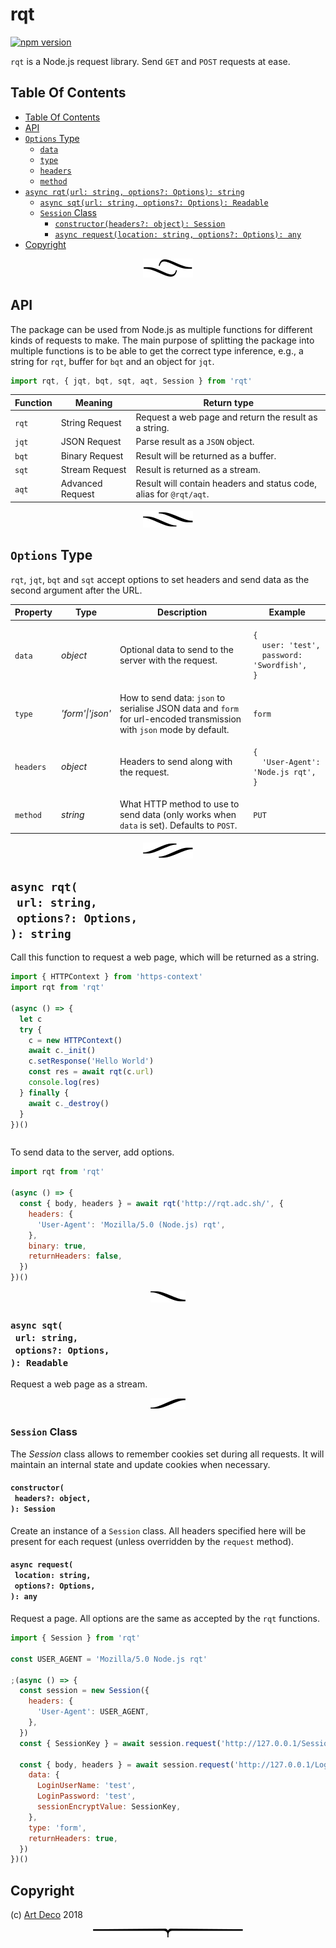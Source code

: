 # rqt

[![npm version](https://badge.fury.io/js/rqt.svg)](https://npmjs.org/package/rqt)

`rqt` is a Node.js request library. Send `GET` and `POST` requests at ease.

## Table Of Contents

- [Table Of Contents](#table-of-contents)
- [API](#api)
- [`Options` Type](#options-type)
  * [<code>data</code>](#data)
  * [<code>type</code>](#type)
  * [<code>headers</code>](#headers)
  * [<code>method</code>](#method)
- [`async rqt(url: string, options?: Options): string`](#async-rqturl-stringoptions-options-string)
  * [`async sqt(url: string, options?: Options): Readable`](#async-sqturl-stringoptions-options-readable)
  * [`Session` Class](#session-class)
    * [`constructor(headers?: object): Session`](#constructorheaders-object-session)
    * [`async request(location: string, options?: Options): any`](#async-requestlocation-stringoptions-options-any)
- [Copyright](#copyright)

<p align="center"><a href="#table-of-contents"><img src=".documentary/section-breaks/0.svg?sanitize=true"></a></p>

## API

The package can be used from Node.js as multiple functions for different kinds of requests to make. The main purpose of splitting the package into multiple functions is to be able to get the correct type inference, e.g., a string for `rqt`, buffer for `bqt` and an object for `jqt`.

```js
import rqt, { jqt, bqt, sqt, aqt, Session } from 'rqt'
```

| Function |     Meaning      |                            Return type                             |
| -------- | ---------------- | ------------------------------------------------------------------ |
| `rqt` | String Request   | Request a web page and return the result as a string.              |
| `jqt` | JSON Request     | Parse result as a `JSON` object.   |
| `bqt` | Binary Request   | Result will be returned as a buffer.                               |
| `sqt` | Stream Request   | Result is returned as a stream.                                    |
| `aqt` | Advanced Request | Result will contain headers and status code, alias for `@rqt/aqt`. |

<p align="center"><a href="#table-of-contents"><img src=".documentary/section-breaks/1.svg?sanitize=true"></a></p>

## `Options` Type

`rqt`, `jqt`, `bqt` and `sqt` accept options to set headers and send data as the second argument after the URL.

<table>
 <thead>
  <tr>
   <th>Property</th>
   <th>Type</th>
   <th>Description</th>
   <th>Example</th>
  </tr>
 </thead>
 <tbody>
  <tr>
   <td><a name="data"><code>data</code></a></td>
   <td><em>object</em></td>
   <td>Optional data to send to the server with the request.</td>
   <td>

```
{
  user: 'test',
  password: 'Swordfish',
}
```
</td>
  </tr>
  <tr>
   <td><a name="type"><code>type</code></a></td>
   <td><em>'form'|'json'</em></td>
   <td>How to send data: <code>json</code> to serialise JSON data and <code>form</code> for url-encoded transmission with <code>json</code> mode by default.</td>
   <td><code>form</code></td>
  </tr>
  <tr>
   <td><a name="headers"><code>headers</code></a></td>
   <td><em>object</em></td>
   <td>Headers to send along with the request.</td>
   <td>

```
{
  'User-Agent': 'Node.js rqt',
}
```
</td>
  </tr>
  <tr>
   <td><a name="method"><code>method</code></a></td>
   <td><em>string</em></td>
   <td>What HTTP method to use to send data (only works when <code>data</code> is set). Defaults to <code>POST</code>.</td>
   <td><code>PUT</code></td>
  </tr>
 </tbody>
</table>


<p align="center"><a href="#table-of-contents"><img src=".documentary/section-breaks/2.svg?sanitize=true"></a></p>

## `async rqt(`<br/>&nbsp;&nbsp;`url: string,`<br/>&nbsp;&nbsp;`options?: Options,`<br/>`): string`

Call this function to request a web page, which will be returned as a string.

```js
import { HTTPContext } from 'https-context'
import rqt from 'rqt'

(async () => {
  let c
  try {
    c = new HTTPContext()
    await c._init()
    c.setResponse('Hello World')
    const res = await rqt(c.url)
    console.log(res)
  } finally {
    await c._destroy()
  }
})()
```
```

```

To send data to the server, add options.

```js
import rqt from 'rqt'

(async () => {
  const { body, headers } = await rqt('http://rqt.adc.sh/', {
    headers: {
      'User-Agent': 'Mozilla/5.0 (Node.js) rqt',
    },
    binary: true,
    returnHeaders: false,
  })
})()
```

<p align="center"><a href="#table-of-contents"><img src=".documentary/section-breaks/3.svg?sanitize=true"></a></p>

### `async sqt(`<br/>&nbsp;&nbsp;`url: string,`<br/>&nbsp;&nbsp;`options?: Options,`<br/>`): Readable`

Request a web page as a stream.
<p align="center"><a href="#table-of-contents"><img src=".documentary/section-breaks/4.svg?sanitize=true"></a></p>

### `Session` Class

The _Session_ class allows to remember cookies set during all requests. It will maintain an internal state and update cookies when necessary.

#### `constructor(`<br/>&nbsp;&nbsp;`headers?: object,`<br/>`): Session`

Create an instance of a `Session` class. All headers specified here will be present for each request (unless overridden by the `request` method).

#### `async request(`<br/>&nbsp;&nbsp;`location: string,`<br/>&nbsp;&nbsp;`options?: Options,`<br/>`): any`

Request a page. All options are the same as accepted by the `rqt` functions.

```js
import { Session } from 'rqt'

const USER_AGENT = 'Mozilla/5.0 Node.js rqt'

;(async () => {
  const session = new Session({
    headers: {
      'User-Agent': USER_AGENT,
    },
  })
  const { SessionKey } = await session.request('http://127.0.0.1/Session.ashx')

  const { body, headers } = await session.request('http://127.0.0.1/Login.aspx', {
    data: {
      LoginUserName: 'test',
      LoginPassword: 'test',
      sessionEncryptValue: SessionKey,
    },
    type: 'form',
    returnHeaders: true,
  })
})()
```

## Copyright

(c) [Art Deco](https://artdeco.bz) 2018

<p align="center"><a href="#table-of-contents"><img src=".documentary/section-breaks/-1.svg?sanitize=true"></a></p>
